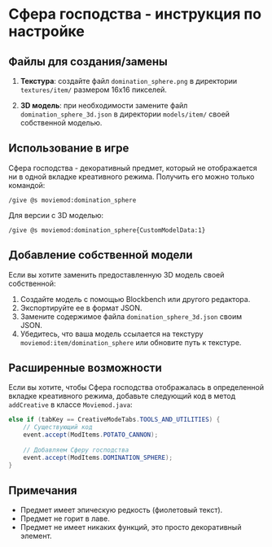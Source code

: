 # Сфера господства - инструкция по настройке

## Файлы для создания/замены

1. **Текстура**: создайте файл `domination_sphere.png` в директории `textures/item/` размером 16x16 пикселей.

2. **3D модель**: при необходимости замените файл `domination_sphere_3d.json` в директории `models/item/` своей собственной моделью.

## Использование в игре

Сфера господства - декоративный предмет, который не отображается ни в одной вкладке креативного режима. Получить его можно только командой:

```
/give @s moviemod:domination_sphere
```

Для версии с 3D моделью:

```
/give @s moviemod:domination_sphere{CustomModelData:1}
```

## Добавление собственной модели

Если вы хотите заменить предоставленную 3D модель своей собственной:

1. Создайте модель с помощью Blockbench или другого редактора.
2. Экспортируйте ее в формат JSON.
3. Замените содержимое файла `domination_sphere_3d.json` своим JSON.
4. Убедитесь, что ваша модель ссылается на текстуру `moviemod:item/domination_sphere` или обновите путь к текстуре.

## Расширенные возможности

Если вы хотите, чтобы Сфера господства отображалась в определенной вкладке креативного режима, добавьте следующий код в метод `addCreative` в классе `Moviemod.java`:

```java
else if (tabKey == CreativeModeTabs.TOOLS_AND_UTILITIES) {
    // Существующий код
    event.accept(ModItems.POTATO_CANNON);
    
    // Добавляем Сферу господства
    event.accept(ModItems.DOMINATION_SPHERE);
}
```

## Примечания
- Предмет имеет эпическую редкость (фиолетовый текст).
- Предмет не горит в лаве.
- Предмет не имеет никаких функций, это просто декоративный элемент. 